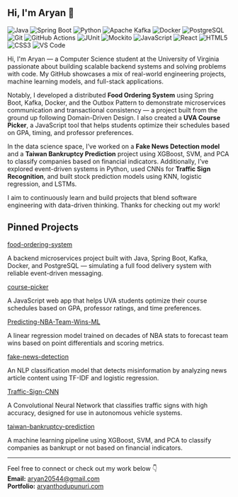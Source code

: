 ## Hi, I'm Aryan 👋

![Java](https://img.shields.io/badge/-Java-007396?style=flat-square&logo=java)
![Spring Boot](https://img.shields.io/badge/-Spring%20Boot-6DB33F?style=flat-square&logo=spring-boot)
![Python](https://img.shields.io/badge/-Python-3776AB?style=flat-square&logo=python)
![Apache Kafka](https://img.shields.io/badge/-Kafka-231F20?style=flat-square&logo=apache-kafka)
![Docker](https://img.shields.io/badge/-Docker-2496ED?style=flat-square&logo=docker)
![PostgreSQL](https://img.shields.io/badge/-PostgreSQL-336791?style=flat-square&logo=postgresql)
![Git](https://img.shields.io/badge/-Git-F05032?style=flat-square&logo=git)
![GitHub Actions](https://img.shields.io/badge/-GitHub%20Actions-2088FF?style=flat-square&logo=github-actions)
![JUnit](https://img.shields.io/badge/-JUnit-25A162?style=flat-square&logo=java)
![Mockito](https://img.shields.io/badge/-Mockito-545454?style=flat-square)
![JavaScript](https://img.shields.io/badge/-JavaScript-F7DF1E?style=flat-square&logo=javascript)
![React](https://img.shields.io/badge/-React-61DAFB?style=flat-square&logo=react)
![HTML5](https://img.shields.io/badge/-HTML5-E34F26?style=flat-square&logo=html5)
![CSS3](https://img.shields.io/badge/-CSS3-1572B6?style=flat-square&logo=css3)
![VS Code](https://img.shields.io/badge/-VS%20Code-007ACC?style=flat-square&logo=visual-studio-code)

Hi, I'm Aryan — a Computer Science student at the University of Virginia passionate about building scalable backend systems and solving problems with code. My GitHub showcases a mix of real-world engineering projects, machine learning models, and full-stack applications. 

Notably, I developed a distributed **Food Ordering System** using Spring Boot, Kafka, Docker, and the Outbox Pattern to demonstrate microservices communication and transactional consistency — a project built from the ground up following Domain-Driven Design. I also created a **UVA Course Picker**, a JavaScript tool that helps students optimize their schedules based on GPA, timing, and professor preferences.

In the data science space, I’ve worked on a **Fake News Detection model** and a **Taiwan Bankruptcy Prediction** project using XGBoost, SVM, and PCA to classify companies based on financial indicators. Additionally, I’ve explored event-driven systems in Python, used CNNs for **Traffic Sign Recognition**, and built stock prediction models using KNN, logistic regression, and LSTMs.

I aim to continuously learn and build projects that blend software engineering with data-driven thinking. Thanks for checking out my work!

## Pinned Projects

[food-ordering-system](https://github.com/AryanThodupunuri/food-ordering-system)

A backend microservices project built with Java, Spring Boot, Kafka, Docker, and PostgreSQL — simulating a full food delivery system with reliable event-driven messaging.

[course-picker](https://github.com/AryanThodupunuri/course-picker)

A JavaScript web app that helps UVA students optimize their course schedules based on GPA, professor ratings, and time preferences.

[Predicting-NBA-Team-Wins-ML](https://github.com/AryanThodupunuri/Predicting-NBA-Team-Wins-ML)

A linear regression model trained on decades of NBA stats to forecast team wins based on point differentials and scoring metrics.

[fake-news-detection](https://github.com/AryanThodupunuri/fake-news-detection)

An NLP classification model that detects misinformation by analyzing news article content using TF-IDF and logistic regression.

[Traffic-Sign-CNN](https://github.com/AryanThodupunuri/Traffic-Sign-CNN)

A Convolutional Neural Network that classifies traffic signs with high accuracy, designed for use in autonomous vehicle systems.

[taiwan-bankruptcy-prediction](https://github.com/AryanThodupunuri/taiwan-bankruptcy-prediction)

A machine learning pipeline using XGBoost, SVM, and PCA to classify companies as bankrupt or not based on financial indicators.



---

Feel free to connect or check out my work below 👇  
**Email:** aryan20544@gmail.com  
**Portfolio:** [aryanthodupunuri.com](https://aryanthodupunuri.com)
